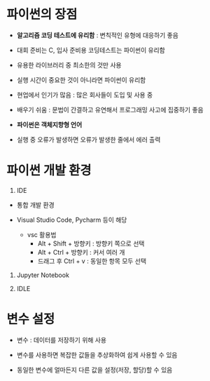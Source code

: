 # 파이썬의 장점

- __알고리즘 코딩 테스트에 유리함__ : 변칙적인 유형에 대응하기 좋음

- 대회 준비는 C, 입사 준비용 코딩테스트는 파이썬이 유리함

- 유용한 라이브러리 중 최소한의 것만 사용

- 실행 시간이 중요한 것이 아니라면 파이썬이 유리함

- 현업에서 인기가 많음 : 많은 회사들이 도입 및 사용 중

- 배우기 쉬움 : 문법이 간결하고 유연해서 프로그래밍 사고에 집중하기 좋음

- __파이썬은 객체지향형 언어__

- 실행 중 오류가 발생하면 오류가 발생한 줄에서 에러 출력

# 파이썬 개발 환경

1. IDE

- 통합 개발 환경

- Visual Studio Code, Pycharm 등이 해당

  + vsc 활용법
    + Alt + Shift + 방향키 : 방향키 쪽으로 선택
    + Alt + Ctrl + 방향키 : 커서 여러 개
    + 드래그 후 Ctrl + v : 동일한 항목 모두 선택
1. Jupyter Notebook

2. IDLE

# 변수 설정

- 변수 : 데이터를 저장하기 위해 사용

- 변수를 사용하면 복잡한 값들을 추상화하여 쉽게 사용할 수 있음

- 동일한 변수에 얼마든지 다른 값을 설정(저장, 할당)할 수 있음
